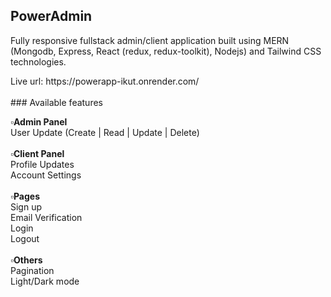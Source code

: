 ## PowerAdmin
<p>Fully responsive fullstack admin/client application built using MERN (Mongodb, Express, React (redux, redux-toolkit), Nodejs) and Tailwind CSS technologies.</p>
Live url: https://powerapp-ikut.onrender.com/
<br>
<br>
### Available features
<p>
  <b>▫️Admin Panel</b>
  <br>
User Update (Create | Read | Update | Delete)
  <br>
  <br>
<b>▫️Client Panel</b>
  <br>
Profile Updates 
  <br>
  Account Settings
<br><br>
  <b>▫️Pages</b>
  <br>
Sign up
  <br>
Email Verification 
  <br>
Login
  <br>
Logout
  <br>
  <br>
  <b>▫️Others</b>
  <br>
Pagination 
  <br>
Light/Dark mode
</p>
